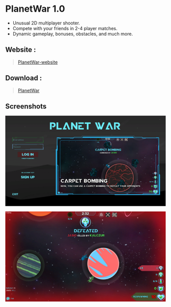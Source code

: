 # PlanetWar 1.0

- Unusual 2D multiplayer shooter.
- Compete with your friends in 2-4 player matches.
- Dynamic gameplay, bonuses, obstacles, and much more. 

## Website :

> [PlanetWar-website](https://kalczur.github.io/PlanetWar-website)

## Download :

> [PlanetWar](https://github.com/hiddenshadow21/PlanetWar/blob/main/PlanetWar.zip?raw=true)

## Screenshots

![login](https://github.com/hiddenshadow21/PlanetWar/blob/main/Screenshots/7.png?raw=true)



![gameplay1](https://github.com/hiddenshadow21/PlanetWar/blob/main/Screenshots/2.png?raw=true)
